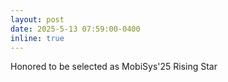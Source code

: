 ```yaml
---
layout: post
date: 2025-5-13 07:59:00-0400
inline: true
---
```

Honored to be selected as MobiSys'25 Rising Star

